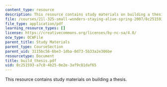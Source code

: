 ```yaml
---
content_type: resource
description: This resource contains study materials on building a thesis.
file: /courses/21l-325-small-wonders-staying-alive-spring-2007/8c251593a7c84b250e2e3af9c81daf65_build_thesis.pdf
file_type: application/pdf
learning_resource_types: []
license: https://creativecommons.org/licenses/by-nc-sa/4.0/
ocw_type: OCWFile
parent_title: Study Materials
parent_type: CourseSection
parent_uid: 3115bc56-6be3-1dba-0d73-5b33a2e306be
resourcetype: Document
title: build_thesis.pdf
uid: 8c251593-a7c8-4b25-0e2e-3af9c81daf65
---
```

This resource contains study materials on building a thesis.